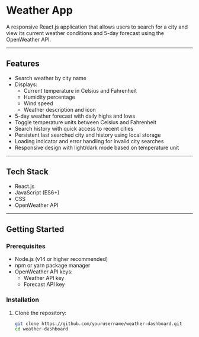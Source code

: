 # Weather App

A responsive React.js application that allows users to search for a city and view its current weather conditions and 5-day forecast using the OpenWeather API.

---

## Features

- Search weather by city name
- Displays:
  - Current temperature in Celsius and Fahrenheit
  - Humidity percentage
  - Wind speed
  - Weather description and icon
- 5-day weather forecast with daily highs and lows
- Toggle temperature units between Celsius and Fahrenheit
- Search history with quick access to recent cities
- Persistent last searched city and history using local storage
- Loading indicator and error handling for invalid city searches
- Responsive design with light/dark mode based on temperature unit

---

## Tech Stack

- React.js
- JavaScript (ES6+)
- CSS
- OpenWeather API

---

## Getting Started

### Prerequisites

- Node.js (v14 or higher recommended)
- npm or yarn package manager
- OpenWeather API keys:
  - Weather API key
  - Forecast API key

### Installation

1. Clone the repository:

   ```bash
   git clone https://github.com/yourusername/weather-dashboard.git
   cd weather-dashboard
